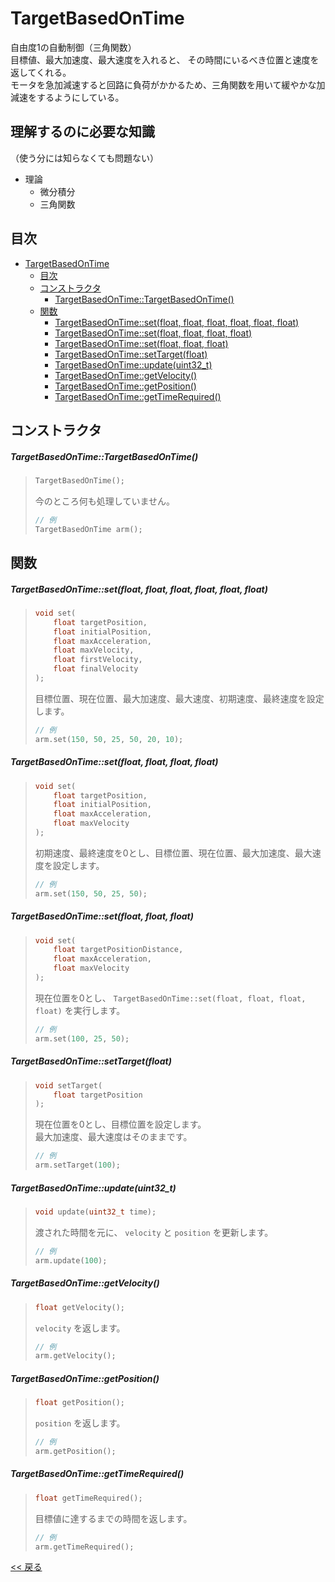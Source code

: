 # TargetBasedOnTime

自由度1の自動制御（三角関数）  
目標値、最大加速度、最大速度を入れると、 その時間にいるべき位置と速度を返してくれる。  
モータを急加減速すると回路に負荷がかかるため、三角関数を用いて緩やかな加減速をするようにしている。

## 理解するのに必要な知識
（使う分には知らなくても問題ない）
- 理論
  - 微分積分
  - 三角関数

## 目次
- [TargetBasedOnTime](#targetbasedontime)
  - [目次](#目次)
  - [コンストラクタ](#コンストラクタ)
    - [TargetBasedOnTime::TargetBasedOnTime()](#targetbasedontimetargetbasedontime)
  - [関数](#関数)
    - [TargetBasedOnTime::set(float, float, float, float, float, float)](#targetbasedontimesetfloat-float-float-float-float-float)
    - [TargetBasedOnTime::set(float, float, float, float)](#targetbasedontimesetfloat-float-float-float)
    - [TargetBasedOnTime::set(float, float, float)](#targetbasedontimesetfloat-float-float)
    - [TargetBasedOnTime::setTarget(float)](#targetbasedontimesettargetfloat)
    - [TargetBasedOnTime::update(uint32_t)](#targetbasedontimeupdateuint32_t)
    - [TargetBasedOnTime::getVelocity()](#targetbasedontimegetvelocity)
    - [TargetBasedOnTime::getPosition()](#targetbasedontimegetposition)
    - [TargetBasedOnTime::getTimeRequired()](#targetbasedontimegettimerequired)

## コンストラクタ
##### TargetBasedOnTime::TargetBasedOnTime()
> ```c++
> TargetBasedOnTime();
> ```
> 今のところ何も処理していません。  
> ```c++
> // 例
> TargetBasedOnTime arm();
> ```

## 関数

##### TargetBasedOnTime::set(float, float, float, float, float, float)
> ```c++
> void set(
>     float targetPosition,
>     float initialPosition,
>     float maxAcceleration,
>     float maxVelocity,
>     float firstVelocity,
>     float finalVelocity
> );
> ```
> 目標位置、現在位置、最大加速度、最大速度、初期速度、最終速度を設定します。
> ```c++
> // 例
> arm.set(150, 50, 25, 50, 20, 10);
> ```

##### TargetBasedOnTime::set(float, float, float, float)
> ```c++
> void set(
>     float targetPosition,
>     float initialPosition,
>     float maxAcceleration,
>     float maxVelocity
> );
> ```
> 初期速度、最終速度を0とし、目標位置、現在位置、最大加速度、最大速度を設定します。  
> ```c++
> // 例
> arm.set(150, 50, 25, 50);
> ```

##### TargetBasedOnTime::set(float, float, float)
> ```c++
> void set(
>     float targetPositionDistance,
>     float maxAcceleration,
>     float maxVelocity
> );
> ```
> 現在位置を0とし、 `TargetBasedOnTime::set(float, float, float, float)` を実行します。  
> ```c++
> // 例
> arm.set(100, 25, 50);
> ```

##### TargetBasedOnTime::setTarget(float)
> ```c++
> void setTarget(
>     float targetPosition
> );
> ```
> 現在位置を0とし、目標位置を設定します。  
> 最大加速度、最大速度はそのままです。
> ```c++
> // 例
> arm.setTarget(100);
> ```

##### TargetBasedOnTime::update(uint32_t)
> ```c++
> void update(uint32_t time);
> ```
> 渡された時間を元に、 `velocity` と `position` を更新します。  
> ```c++
> // 例
> arm.update(100);
> ```

##### TargetBasedOnTime::getVelocity()
> ```c++
> float getVelocity();
> ```
> `velocity` を返します。
> ```c++
> // 例
> arm.getVelocity();
> ```

##### TargetBasedOnTime::getPosition()
> ```c++
> float getPosition();
> ```
> `position` を返します。  
> ```c++
> // 例
> arm.getPosition();
> ```

##### TargetBasedOnTime::getTimeRequired()
> ```c++
> float getTimeRequired();
> ```
> 目標値に達するまでの時間を返します。  
> ```c++
> // 例
> arm.getTimeRequired();
> ```

[<< 戻る](../README.md)